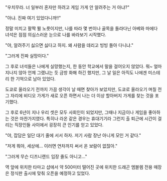 "우치무라. 너 일부러 혼자만 하려고 게임 가게 안 알려주는 거 아냐?" 

"아냐. 진짜 여기 있었다니까!!" 

정말 미치고 팔짝 뛸 노릇이지만, 나를 따라 몇 번이나 골목을 돌라다닌 아베와 마에다 녀석은 점점 의심스러운 눈으로 나를 바라보기 시작했다. 

"야, 알려주기 싫으면 싫다고 하지. 왜 사람을 데리고 빙빙 돌아 다니냐." 

"그러게 진짜 실망이다." 

그 후로 녀석들은 나에게 실망했는지, 한 동안 학교에서 말을 걸어오지 않았다. 
뭐~ 얼마 지나지 않아 언제 그랬냐는 듯 금방 화해 하긴 했지만, 그 날 일은 아직도 나에겐 미스테리 한 기억으로 남아 있었다. 

도쿄로 올라오기 전까지 가끔 생각이 날 때면 찾아가 보았지만, 도쿄로 올라오기 며칠 전 그 자리에 비디오 가게가 새로 오픈 하면서 나는 더 이상 할아버지 가게를 찾는 것을 포기했다. 

그 후로 6년이 지나 우리 셋은 모두 사회인이 되었지만, 그때나 지금이나 게임을 좋아하는 것은 마찬가지였다. 특히나 라온 같은 경우는 휴대기기라 그런지 출 퇴근에 시간이 걸리는 직장인들 사이에서 굉장히 큰 인기를 얻고 있었다. 

"야, 잡담은 일단 대기 줄에 서서 하자. 저기 사람 장난 아니게 모인 거 같다." 

"저게 뭐야, 세상에... 이러면 연차까지 써서 온 보람이 없잖아." 

"그러게 무슨 디즈니랜드 입장 줄도 아니고..." 

역 앞에 위치한 타마고 샵에서 약 500미터 떨어진 곳에 위치한 드래곤 엠블렘 전용 매장은 정식판 출시에 맞춰 오픈을 예정하고 있었다. 